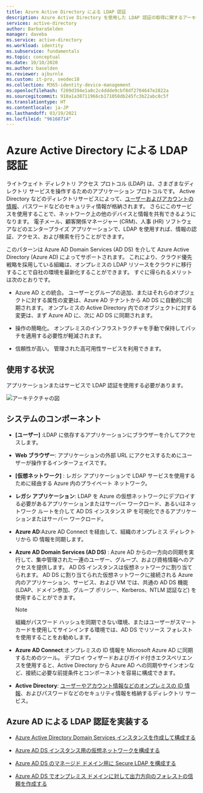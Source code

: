 ```yaml
---
title: Azure Active Directory による LDAP 認証
description: Azure Active Directory を使用した LDAP 認証の取得に関するアーキテクチャ ガイダンス。
services: active-directory
author: BarbaraSelden
manager: daveba
ms.service: active-directory
ms.workload: identity
ms.subservice: fundamentals
ms.topic: conceptual
ms.date: 10/10/2020
ms.author: baselden
ms.reviewer: ajburnle
ms.custom: it-pro, seodec18
ms.collection: M365-identity-device-management
ms.openlocfilehash: f209d394e1a0c2c4ddde9cbf8df2704647e2822a
ms.sourcegitcommit: 910a1a38711966cb171050db245fc3b22abc8c5f
ms.translationtype: HT
ms.contentlocale: ja-JP
ms.lasthandoff: 03/19/2021
ms.locfileid: "96168714"
---
```

# <a name="ldap-authentication-with-azure-active-directory"></a>Azure Active Directory による LDAP 認証

ライトウェイト ディレクトリ アクセス プロトコル (LDAP) は、さまざまなディレクトリ サービスを操作するためのアプリケーション プロトコルです。 Active Directory などのディレクトリサービスによって、[ユーザーおよびアカウントの情報](https://www.dnsstuff.com/active-directory-service-accounts)、パスワードなどのセキュリティ情報が格納されます。 さらにこのサービスを使用することで、ネットワーク上の他のデバイスと情報を共有できるようになります。 電子メール、顧客関係マネージャー (CRM)、人事 (HR) ソフトウェアなどのエンタープライズ アプリケーションで、LDAP を使用すれば、情報の認証、アクセス、および検索を行うことができます。 

このパターンは Azure AD Domain Services (AD DS) を介して Azure Active Directory (Azure AD) によってサポートされます。 これにより、クラウド優先戦略を採用している組織は、オンプレミスの LDAP リソースをクラウドに移行することで自社の環境を最新化することができます。 すぐに得られるメリットは次のとおりです。 

* Azure AD との統合。 ユーザーとグループの追加、またはそれらのオブジェクトに対する属性の変更は、Azure AD テナントから AD DS に自動的に同期されます。 オンプレミスの Active Directory 内でのオブジェクトに対する変更は、まず Azure AD に、次に AD DS に同期されます。

* 操作の簡略化。 オンプレミスのインフラストラクチャを手動で保持してパッチを適用する必要性が軽減されます。 

* 信頼性が高い。 管理された高可用性サービスを利用できます。 

## <a name="use-when"></a>使用する状況

アプリケーションまたはサービスで LDAP 認証を使用する必要があります。

![アーキテクチャの図](./media/authentication-patterns/ldap-auth.png)

## <a name="components-of-system"></a>システムのコンポーネント

* **[ユーザー]** :LDAP に依存するアプリケーションにブラウザーを介してアクセスします。

* **Web ブラウザー**: アプリケーションの外部 URL にアクセスするためにユーザーが操作するインターフェイスです。

* **[仮想ネットワーク]** : レガシ アプリケーションで LDAP サービスを使用するために経由する Azure 内のプライベート ネットワーク。 

* **レガシ アプリケーション**: LDAP を Azure の仮想ネットワークにデプロイする必要があるアプリケーションまたはサーバー ワークロード、あるいはネットワーク ルートを介して AD DS インスタンス IP を可視化できるアプリケーションまたはサーバー ワークロード。 

* **Azure AD**:Azure AD Connect を経由して、組織のオンプレミス ディレクトリから ID 情報を同期します。

* **Azure AD Domain Services (AD DS)** : Azure AD からの一方向の同期を実行して、集中管理された一連のユーザー、グループ、および資格情報へのアクセスを提供します。 AD DS インスタンスは仮想ネットワークに割り当てられます。 AD DS に割り当てられた仮想ネットワークに接続される Azure 内のアプリケーション、サービス、および VM では、共通の AD DS 機能 (LDAP、ドメイン参加、グループ ポリシー、Kerberos、NTLM 認証など) を使用することができます。
   > [!NOTE]
   >  組織がパスワード ハッシュを同期できない環境、またはユーザーがスマート カードを使用してサインインする環境では、AD DS でリソース フォレストを使用することをお勧めします。 

* **Azure AD Connect**:オンプレミスの ID 情報を Microsoft Azure AD に同期するためのツール。 デプロイ ウィザードおよびガイド付きエクスペリエンスを使用すると、Active Directory から Azure AD への同期やサインオンなど、接続に必要な前提条件とコンポーネントを容易に構成できます。 

* **Active Directory**: [ユーザーやアカウント情報などのオンプレミスの ID 情報](https://www.dnsstuff.com/active-directory-service-accounts)、およびパスワードなどのセキュリティ情報を格納するディレクトリ サービス。

## <a name="implement-ldap-authentication-with-azure-ad"></a>Azure AD による LDAP 認証を実装する

* [Azure Active Directory Domain Services インスタンスを作成して構成する](../../active-directory-domain-services/tutorial-create-instance.md) 

* [Azure AD DS インスタンス用の仮想ネットワークを構成する](../../active-directory-domain-services/tutorial-configure-networking.md) 

* [Azure AD DS のマネージド ドメイン用に Secure LDAP を構成する](../../active-directory-domain-services/tutorial-configure-ldaps.md) 

* [Azure AD DS でオンプレミス ドメインに対して出力方向のフォレストの信頼を作成する](../../active-directory-domain-services/tutorial-create-forest-trust.md)

